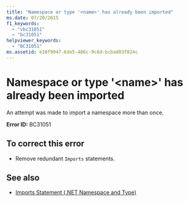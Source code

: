 ```yaml
---
title: "Namespace or type '<name>' has already been imported"
ms.date: 07/20/2015
f1_keywords: 
  - "vbc31051"
  - "bc31051"
helpviewer_keywords: 
  - "BC31051"
ms.assetid: e10f9047-6de5-486c-9c6d-bcbad03f824c
---
```

# Namespace or type '\<name>' has already been imported
An attempt was made to import a namespace more than once.  
  
 **Error ID:** BC31051  
  
## To correct this error  
  
- Remove redundant `Imports` statements.  
  
## See also

- [Imports Statement (.NET Namespace and Type)](../language-reference/statements/imports-statement-net-namespace-and-type.md)
